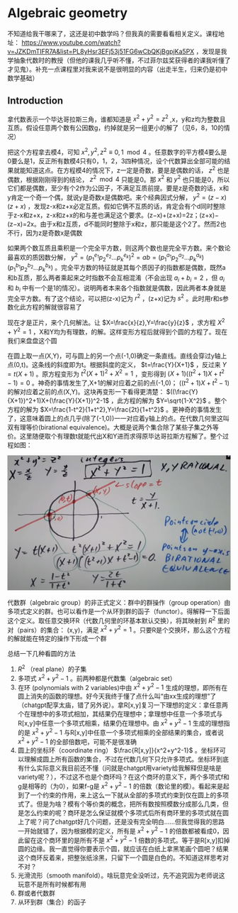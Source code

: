 # Algebraic geometry

不知道给我干哪来了，这还是初中数学吗？但我真的需要看看相关定义。课程地址： https://www.youtube.com/watch?v=JZKDmTIFR7A&list=PL8yHsr3EFj53j51FG6wCbQKjBgpjKa5PX ，发现是我学抽象代数时的教授（但他的课我几乎听不懂，不过菲尔兹奖获得者的课我听懂了才见鬼）。补充一点课程里对我来说不是很明显的内容（出走半生，归来仍是初中数学基础）

## Introduction

拿代数表示一个毕达哥拉斯三角，谁都知道是 $x^2+y^2=z^2$ ,x，y和z均为整数且互质。假设任意两个数有公因数g，约掉就是另一组更小的解了（见6，8，10的情况）

把这个方程拿去模4，可知 $x^2,y^2,z^2\equiv 0,1\mod 4$ 。任意数字的平方模4要么是0要么是1，反正所有数模4只有0，1，2，3四种情况，设个代数算出全部可能的结果就能知道这点。在方程模4的情况下，z一定是奇数，要是是偶数的话， $z^2$ 也是偶数，根据刚刚得到的结论， $z^2\mod 4$ 只能是0。那 $x^2$ 和 $y^2$ 也只能是0，所以它们都是偶数，至少有个2作为公因子，不满足互质前提。要是z是奇数的话，x和y肯定一个奇一个偶，就说y是奇数x是偶数吧。来个经典因式分解， $y^2=(z-x)(z+x)$ ，发现z-x和z+x必定互质。假如它俩不互质的话，肯定会有个d同时整除于z-x和z+x，z-x和z+x的和与差也满足这个要求。(z−x)+(z+x)=2z；(z+x)−(z−x)=2x。由于x和z互质，d不能同时整除于x和z，那只能是这个2了。然而2也不行，因为z是奇数x是偶数

如果两个数互质且乘积是一个完全平方数，则这两个数也是完全平方数。来个数论最喜欢的质因数分解， $y^2=(p_1^{e_1}p_2^{e_2}...p_k^{e_k})^2=ab=(p_1^{a_1}p_2^{a_2}...p_k^{a_k})(p_1^{b_1}p_2^{b_2}...p_k^{b_k})$ 。完全平方数的特征就是其每个质因子的指数都是偶数，既然a和b互质，那么两者乘起来之时指数不会互相混淆（不会出现 $a_i+b_i=2$ ，但 $a_i$ 和 $b_i$ 中有一个是1的情况）。说明两者本来各个指数就是偶数，因此两者本身就是完全平方数。有了这个结论，可以把(z-x)记为 $r^2$ ，(z+x)记为 $s^2$ 。此时用r和s参数化此方程的解就很容易了

现在才是正片，来个几何解法。让 $X=\frac{x}{z},Y=\frac{y}{z}$ ，求方程 $X^2+Y^2=1$ ，X和Y均为有理数，的解。这样变形方程后就得到个圆的方程了。现在我们来盘盘这个圆

在圆上取一点(X,Y)，可与圆上的另一个点(-1,0)确定一条直线。直线会穿过y轴上点(0,t)。这条线的斜度即为t。根据斜度的定义， $t=\frac{Y}{X+1}$ ，反过来 $Y=t(X+1)$ 。原方程变形为 $t^2(X+1)^2+X^2=1$ ，变形得到 $(X+1)((t^2+1)X+t^2-1)=0$ 。神奇的事情发生了,X+1的解对应着之前的点(-1,0)； $((t^2+1)X+t^2-1)$ 的解对应着之前的点(X,Y)。这块再变形一下看得更清楚： $((\frac{Y}{X+1})^2+1)X+(\frac{Y}{X+1})^2-1$ ，此方程的解为 $Y=\sqrt{1-X^2}$ 。整个方程的解为 $X=\frac{1-t^2}{1+t^2},Y=\frac{2t}{1+t^2}$ 。更神奇的事情发生了，这意味着圆上的点几乎(除了(-1,0))一一对应着y轴上的点。在代数几何里这叫双有理等价(birational equivalence)。大概是说两个集合除了某些子集之外等价。这里随便取个有理数t就能代出X和Y进而求得原毕达哥拉斯方程解了。整个过程如图：

![birational_equivalence](../../images/birational_equivalence.png)

代数群（algebraic group）的非正式定义：群中的群操作（group operation）由多项式定义的群。也可以看作是一个从环到群的函子（functor）。得解释一下后面这个定义。取任意交换环R（代数几何里的环基本默认交换），将其映射到 $R^2$ 里的对（pairs）的集合： (x,y)，满足 $x^2+y^2=1$ 。只要R是个交换环，那么这个方程的解就能在特定的操作下形成一个群

总结一下几种看圆的方法
1. $R^2$ （real plane）的子集
2. 多项式 $x^2+y^2-1$ 。前两种都是代数集（algebraic set）
3. 在环 (polynomials with 2 variables)中由 $x^2+y^2-1$ 生成的理想，即所有在圆上消失的函数的理想。好今天我终于懂了点什么叫“由xx生成的理想”了（chatgpt配享太庙，错了另外说）。拿R[x,y]复习一下理想的定义：拿任意两个在理想中的多项式相加，其结果仍在理想中；拿理想中任意一个多项式与R[x,y]中任意一个多项式相乘，结果仍在理想中。由 $x^2+y^2-1$ 生成的理想指的是 $x^2+y^2-1$ 与R[x,y]中任意一个多项式相乘的全部结果的集合，或者说 $x^2+y^2-1$ 的全部倍数吧，可能不是很准确
4. 圆上的坐标环（coordinate ring） $\frac{R[x,y]}{x^2+y^2-1}$ 。坐标环可以理解成圆上所有函数的集合，不过在代数几何下只允许多项式。坐标环到底有什么实际意义我目前还不懂（问就是chatgpt用variety给我解释但是啥是variety呢？），不过这不也是个商环吗？在这个商环的意义下，两个多项式f和g是相等的（为0），如果f-g是 $x^2+y^2-1$ 的倍数（数论里的模）。看起来是起到了一个约束的作用，来上这么一下就从全部的多项式约束到仅在圆上的多项式了。但是为啥？模有个等价类的概念，把所有数按照模数分成那么几类，但是怎么约束的呢？商环是怎么保证就模个多项式后所有商环里的多项式就在圆上了呢？问了chatgpt好几个问题，还是没有完全明白……但我觉得我的思路一开始就错了，因为根据模的定义，所有是 $x^2+y^2-1$ 的倍数都被看成0，因此留在这个商环里的是所有不是 $x^2+y^2-1$ 倍数的多项式。等于是R[x,y]扣掉圆的边缘。我一直觉得你要表示个圆，就应该在白纸上拿黑笔画个圆吧？结果这个商环反着来，把整张纸涂黑，只留下一个圆是白色的。不知道这样思考对不对？
5. 光滑流形（smooth manifold）。啥玩意完全没听过，先不追究因为老师说这玩意不是所有时候都有用
6. 群或者代数群
7. 从环到群（集合）的函子